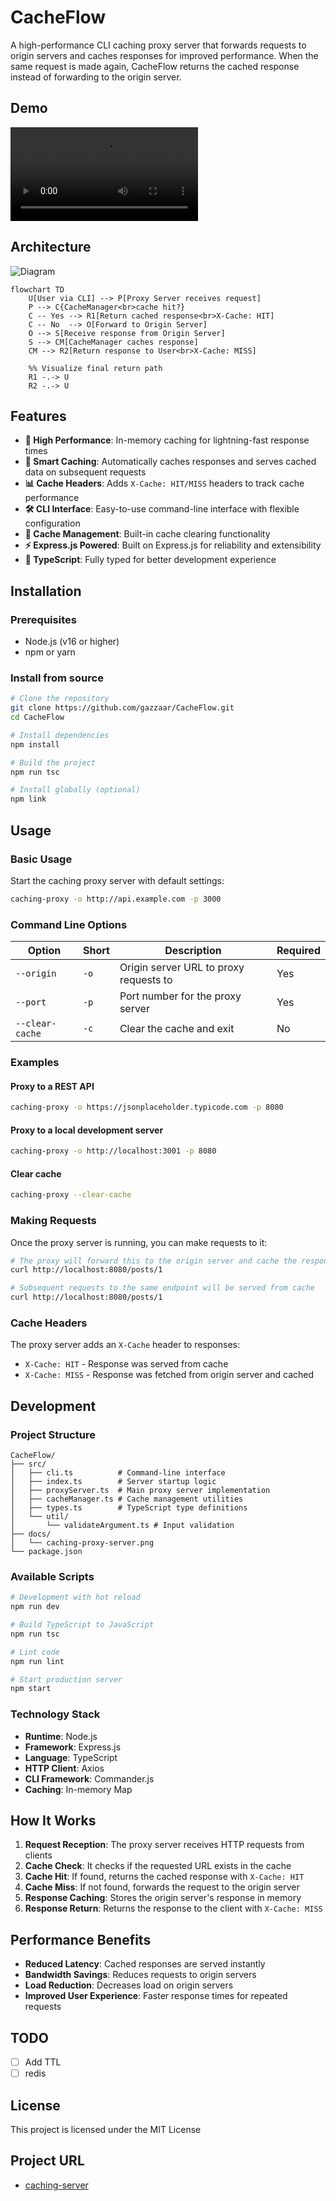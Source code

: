 # CacheFlow

A high-performance CLI caching proxy server that forwards requests to origin servers and caches responses for improved performance. When the same request is made again, CacheFlow returns the cached response instead of forwarding to the origin server.

## Demo

![Demo](./assets/caching-proxy.mov)

## Architecture

![Diagram](./docs/caching-proxy-server.png)

```mermaid
flowchart TD
    U[User via CLI] --> P[Proxy Server receives request]
    P --> C{CacheManager<br>cache hit?}
    C -- Yes --> R1[Return cached response<br>X-Cache: HIT]
    C -- No  --> O[Forward to Origin Server]
    O --> S[Receive response from Origin Server]
    S --> CM[CacheManager caches response]
    CM --> R2[Return response to User<br>X-Cache: MISS]

    %% Visualize final return path
    R1 -.-> U
    R2 -.-> U
```

## Features

- **🚀 High Performance**: In-memory caching for lightning-fast response times
- **🔄 Smart Caching**: Automatically caches responses and serves cached data on subsequent requests
- **📊 Cache Headers**: Adds `X-Cache: HIT/MISS` headers to track cache performance
- **🛠️ CLI Interface**: Easy-to-use command-line interface with flexible configuration
- **🧹 Cache Management**: Built-in cache clearing functionality
- **⚡ Express.js Powered**: Built on Express.js for reliability and extensibility
- **📝 TypeScript**: Fully typed for better development experience

## Installation

### Prerequisites

- Node.js (v16 or higher)
- npm or yarn

### Install from source

```bash
# Clone the repository
git clone https://github.com/gazzaar/CacheFlow.git
cd CacheFlow

# Install dependencies
npm install

# Build the project
npm run tsc

# Install globally (optional)
npm link
```

## Usage

### Basic Usage

Start the caching proxy server with default settings:

```bash
caching-proxy -o http://api.example.com -p 3000
```

### Command Line Options

| Option          | Short | Description                            | Required |
| --------------- | ----- | -------------------------------------- | -------- |
| `--origin`      | `-o`  | Origin server URL to proxy requests to | Yes      |
| `--port`        | `-p`  | Port number for the proxy server       | Yes      |
| `--clear-cache` | `-c`  | Clear the cache and exit               | No       |

### Examples

#### Proxy to a REST API

```bash
caching-proxy -o https://jsonplaceholder.typicode.com -p 8080
```

#### Proxy to a local development server

```bash
caching-proxy -o http://localhost:3001 -p 8080
```

#### Clear cache

```bash
caching-proxy --clear-cache
```

### Making Requests

Once the proxy server is running, you can make requests to it:

```bash
# The proxy will forward this to the origin server and cache the response
curl http://localhost:8080/posts/1

# Subsequent requests to the same endpoint will be served from cache
curl http://localhost:8080/posts/1
```

### Cache Headers

The proxy server adds an `X-Cache` header to responses:

- `X-Cache: HIT` - Response was served from cache
- `X-Cache: MISS` - Response was fetched from origin server and cached

## Development

### Project Structure

```
CacheFlow/
├── src/
│   ├── cli.ts          # Command-line interface
│   ├── index.ts        # Server startup logic
│   ├── proxyServer.ts  # Main proxy server implementation
│   ├── cacheManager.ts # Cache management utilities
│   ├── types.ts        # TypeScript type definitions
│   └── util/
│       └── validateArgument.ts # Input validation
├── docs/
│   └── caching-proxy-server.png
└── package.json
```

### Available Scripts

```bash
# Development with hot reload
npm run dev

# Build TypeScript to JavaScript
npm run tsc

# Lint code
npm run lint

# Start production server
npm start
```

### Technology Stack

- **Runtime**: Node.js
- **Framework**: Express.js
- **Language**: TypeScript
- **HTTP Client**: Axios
- **CLI Framework**: Commander.js
- **Caching**: In-memory Map

## How It Works

1. **Request Reception**: The proxy server receives HTTP requests from clients
2. **Cache Check**: It checks if the requested URL exists in the cache
3. **Cache Hit**: If found, returns the cached response with `X-Cache: HIT`
4. **Cache Miss**: If not found, forwards the request to the origin server
5. **Response Caching**: Stores the origin server's response in memory
6. **Response Return**: Returns the response to the client with `X-Cache: MISS`

## Performance Benefits

- **Reduced Latency**: Cached responses are served instantly
- **Bandwidth Savings**: Reduces requests to origin servers
- **Load Reduction**: Decreases load on origin servers
- **Improved User Experience**: Faster response times for repeated requests

## TODO

- [ ] Add TTL
- [ ] redis

## License

This project is licensed under the MIT License

## Project URL

- [caching-server](https://roadmap.sh/projects/caching-server)
